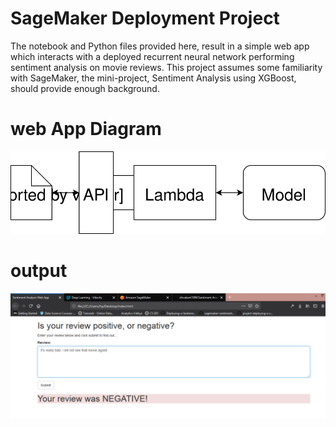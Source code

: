 # SageMaker Deployment Project

The notebook and Python files provided here, result in a simple web app which interacts with a deployed recurrent neural network performing sentiment analysis on movie reviews. This project assumes some familiarity with SageMaker, the mini-project, Sentiment Analysis using XGBoost, should provide enough background.

# web App Diagram
<img src="./Web App Diagram.svg">

# output
<img src="./sage.PNG">
